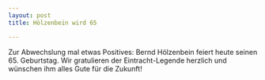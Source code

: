```yaml
---
layout: post
title: Hölzenbein wird 65

---
```


Zur Abwechslung mal etwas Positives: Bernd Hölzenbein feiert heute seinen 65. Geburtstag. Wir gratulieren der Eintracht-Legende herzlich und wünschen ihm alles Gute für die Zukunft!



